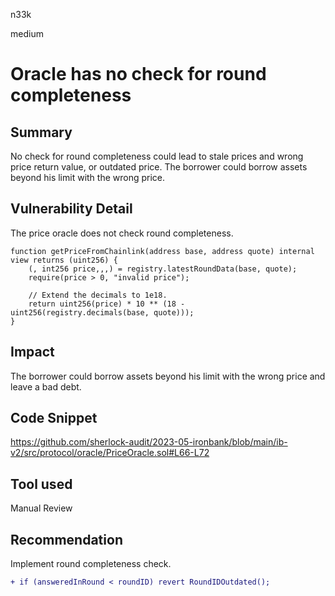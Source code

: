 n33k

medium

# Oracle has no check for round completeness

## Summary

No check for round completeness could lead to stale prices and wrong price return value, or outdated price. The borrower could borrow assets beyond his limit with the wrong price.

## Vulnerability Detail

The price oracle does not check round completeness.

```solidity
function getPriceFromChainlink(address base, address quote) internal view returns (uint256) {
    (, int256 price,,,) = registry.latestRoundData(base, quote);
    require(price > 0, "invalid price");

    // Extend the decimals to 1e18.
    return uint256(price) * 10 ** (18 - uint256(registry.decimals(base, quote)));
}
```

## Impact

The borrower could borrow assets beyond his limit with the wrong price and leave a bad debt.

## Code Snippet

https://github.com/sherlock-audit/2023-05-ironbank/blob/main/ib-v2/src/protocol/oracle/PriceOracle.sol#L66-L72

## Tool used

Manual Review

## Recommendation

Implement round completeness check.

```diff
+ if (answeredInRound < roundID) revert RoundIDOutdated();
```